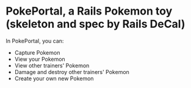 # PokePortal, a Rails Pokemon toy (skeleton and spec by Rails DeCal)

In PokePortal, you can:

* Capture Pokemon
* View your Pokemon
* View other trainers' Pokemon
* Damage and destroy other trainers' Pokemon
* Create your own new Pokemon
